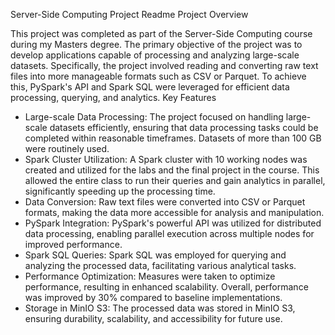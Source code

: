 Server-Side Computing Project Readme
Project Overview

This project was completed as part of the Server-Side Computing course during my Masters degree. The primary objective of the project was to develop applications capable of processing and analyzing large-scale datasets. Specifically, the project involved reading and converting raw text files into more manageable formats such as CSV or Parquet. To achieve this, PySpark's API and Spark SQL were leveraged for efficient data processing, querying, and analytics.
Key Features

- Large-scale Data Processing: The project focused on handling large-scale datasets efficiently, ensuring that data processing tasks could be completed within reasonable timeframes. Datasets of more than 100 GB were routinely used.
- Spark Cluster Utilization: A Spark cluster with 10 working nodes was created and utilized for the labs and the final project in the course. This allowed the entire class to run their queries and gain analytics in parallel, significantly speeding up the processing time.
- Data Conversion: Raw text files were converted into CSV or Parquet formats, making the data more accessible for analysis and manipulation.
- PySpark Integration: PySpark's powerful API was utilized for distributed data processing, enabling parallel execution across multiple nodes for improved performance.
- Spark SQL Queries: Spark SQL was employed for querying and analyzing the processed data, facilitating various analytical tasks.
- Performance Optimization: Measures were taken to optimize performance, resulting in enhanced scalability. Overall, performance was improved by 30% compared to baseline implementations.
- Storage in MinIO S3: The processed data was stored in MinIO S3, ensuring durability, scalability, and accessibility for future use.